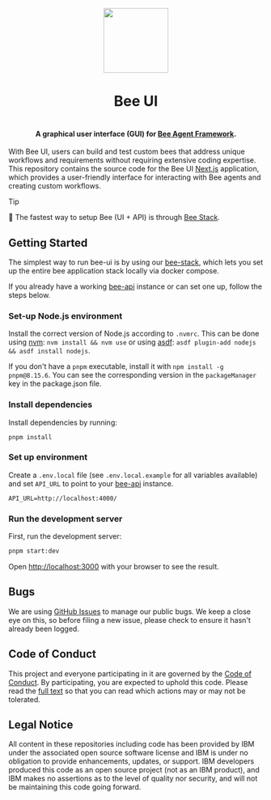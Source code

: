 <p align="center">
    <img src="./docs/assets/Bee_Dark.svg" height="128">
    <h1 align="center">Bee UI</h1>
</p>

<p align="center">
  <a aria-label="Join the community on GitHub" href="https://github.com/i-am-bee/bee-ui/discussions">
    <img alt="" src="https://img.shields.io/badge/Join%20the%20community-blueviolet.svg?style=for-the-badge&labelColor=000000&label=Bee">
  </a>
  <h4 align="center">A graphical user interface (GUI) for <a href="https://github.com/i-am-bee/bee-agent-framework">Bee Agent Framework</a>.</h4>
</p>

With Bee UI, users can build and test custom bees that address unique workflows and requirements without requiring extensive coding expertise. This repository contains the source code for the Bee UI [Next.js](https://nextjs.org/) application, which provides a user-friendly interface for interacting with Bee agents and creating custom workflows.

> [!TIP]
>
> 🚀 The fastest way to setup Bee (UI + API) is through [Bee Stack](https://github.com/i-am-bee/bee-stack).

## Getting Started

The simplest way to run bee-ui is by using our [bee-stack](https://github.com/i-am-bee/bee-stack), which lets you set up the entire bee application stack locally via docker compose.

If you already have a working [bee-api](https://github.com/i-am-bee/bee-api) instance or can set one up, follow the steps below.


### Set-up Node.js environment

Install the correct version of Node.js according to `.nvmrc`. This can be done using [nvm](https://github.com/nvm-sh/nvm): `nvm install && nvm use` or using [asdf](https://asdf-vm.com/): `asdf plugin-add nodejs && asdf install nodejs`.

If you don't have a `pnpm` executable, install it with `npm install -g pnpm@8.15.6`. You can see the corresponding version in the `packageManager` key in the package.json file.

### Install dependencies

Install dependencies by running:

```
pnpm install
```

### Set up environment

Create a `.env.local` file (see `.env.local.example` for all variables available) and set `API_URL` to point to your [bee-api](https://github.com/i-am-bee/bee-api) instance.

```
API_URL=http://localhost:4000/
```

### Run the development server

First, run the development server:

```bash
pnpm start:dev
```

Open [http://localhost:3000](http://localhost:3000) with your browser to see the result.

## Bugs

We are using [GitHub Issues](https://github.com/i-am-bee/bee-ui/issues) to manage our public bugs. We keep a close eye on this, so before filing a new issue, please check to ensure it hasn't already been logged.

## Code of Conduct

This project and everyone participating in it are governed by the [Code of Conduct](./CODE_OF_CONDUCT.md). By participating, you are expected to uphold this code. Please read the [full text](./CODE_OF_CONDUCT.md) so that you can read which actions may or may not be tolerated.

## Legal Notice

All content in these repositories including code has been provided by IBM under the associated open source software license and IBM is under no obligation to provide enhancements, updates, or support. IBM developers produced this code as an open source project (not as an IBM product), and IBM makes no assertions as to the level of quality nor security, and will not be maintaining this code going forward.
